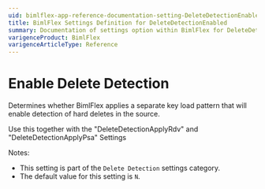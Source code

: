 ```yaml
---
uid: bimlflex-app-reference-documentation-setting-DeleteDetectionEnabled
title: BimlFlex Settings Definition for DeleteDetectionEnabled
summary: Documentation of settings option within BimlFlex for DeleteDetectionEnabled
varigenceProduct: BimlFlex
varigenceArticleType: Reference
---
```


# Enable Delete Detection

Determines whether BimlFlex applies a separate key load pattern that will enable detection of hard deletes in the source.

Use this together with the "DeleteDetectionApplyRdv" and "DeleteDetectionApplyPsa" Settings

Notes:
* This setting is part of the `Delete Detection` settings category.
* The default value for this setting is `N`.